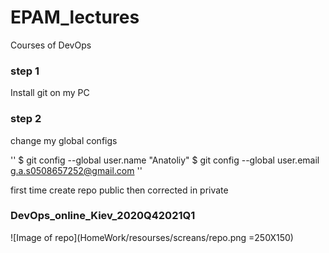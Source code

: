 # EPAM_lectures
Courses of DevOps

### step 1

Install git on my PC

### step 2

change my global configs

''
$ git config --global user.name "Anatoliy"
$ git config --global user.email g.a.s0508657252@gmail.com
''


first time create repo public
then corrected in private 

### DevOps_online_Kiev_2020Q42021Q1

![Image of repo](HomeWork/resourses/screans/repo.png =250X150)
